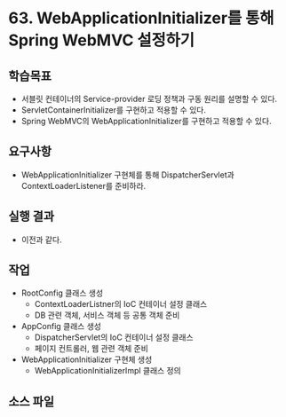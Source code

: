 # 63. WebApplicationInitializer를 통해 Spring WebMVC 설정하기

## 학습목표

- 서블릿 컨테이너의 Service-provider 로딩 정책과 구동 원리를 설명할 수 있다.
- ServletContainerInitializer를 구현하고 적용할 수 있다.
- Spring WebMVC의 WebApplicationInitializer를 구현하고 적용할 수 있다. 

## 요구사항

- WebApplicationInitializer 구현체를 통해 DispatcherServlet과 ContextLoaderListener를 준비하라.

## 실행 결과

- 이전과 같다.

## 작업

- RootConfig 클래스 생성 
  - ContextLoaderListner의 IoC 컨테이너 설정 클래스
  - DB 관련 객체, 서비스 객체 등 공통 객체 준비
- AppConfig 클래스 생성
  - DispatcherServlet의 IoC 컨테이너 설정 클래스
  - 페이지 컨트롤러, 웹 관련 객체 준비
- WebApplicationInitializer 구현체 생성
  - WebApplicationInitializerImpl 클래스 정의

## 소스 파일

